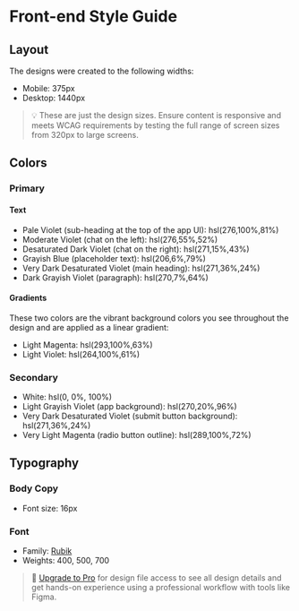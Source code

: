# Front-end Style Guide

## Layout

The designs were created to the following widths:

- Mobile: 375px
- Desktop: 1440px

> 💡 These are just the design sizes. Ensure content is responsive and meets WCAG requirements by testing the full range of screen sizes from 320px to large screens.

## Colors

### Primary

#### Text

- Pale Violet (sub-heading at the top of the app UI): hsl(276,100%,81%)
- Moderate Violet (chat on the left): hsl(276,55%,52%)
- Desaturated Dark Violet (chat on the right): hsl(271,15%,43%)
- Grayish Blue (placeholder text): hsl(206,6%,79%)
- Very Dark Desaturated Violet (main heading): hsl(271,36%,24%)
- Dark Grayish Violet (paragraph): hsl(270,7%,64%)

#### Gradients

These two colors are the vibrant background colors you see throughout the design and are applied as a linear gradient:

- Light Magenta: hsl(293,100%,63%)
- Light Violet: hsl(264,100%,61%)

### Secondary

- White: hsl(0, 0%, 100%)
- Light Grayish Violet (app background): hsl(270,20%,96%)
- Very Dark Desaturated Violet (submit button background): hsl(271,36%,24%)
- Very Light Magenta (radio button outline): hsl(289,100%,72%)

## Typography

### Body Copy

- Font size: 16px

### Font

- Family: [Rubik](https://fonts.google.com/specimen/Rubik)
- Weights: 400, 500, 700

> 💎 [Upgrade to Pro](https://www.frontendmentor.io/pro?ref=style-guide) for design file access to see all design details and get hands-on experience using a professional workflow with tools like Figma.
